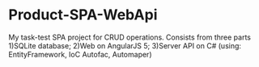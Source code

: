 # Product-SPA-WebApi
My task-test SPA project for CRUD operations. Consists from three parts 1)SQLite database; 2)Web on AngularJS 5; 3)Server API on C# (using: EntityFramework, IoC Autofac, Automaper)
